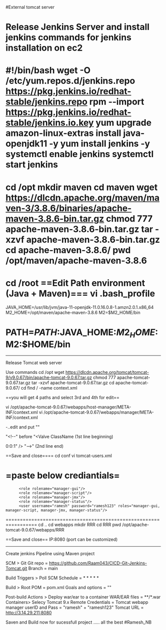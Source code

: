 #External tomcat server

Release Jenkins Server
and install jenkins 
commands for jenkins installation on ec2
==========================================
#!/bin/bash
wget -O /etc/yum.repos.d/jenkins.repo \
    https://pkg.jenkins.io/redhat-stable/jenkins.repo
rpm --import https://pkg.jenkins.io/redhat-stable/jenkins.io.key
yum upgrade
amazon-linux-extras install java-openjdk11 -y
yum install jenkins -y
systemctl enable jenkins
systemctl start jenkins
===============================================

cd /opt
mkdir maven
cd maven
wget https://dlcdn.apache.org/maven/maven-3/3.8.6/binaries/apache-maven-3.8.6-bin.tar.gz
chmod 777 apache-maven-3.8.6-bin.tar.gz
tar -xzvf apache-maven-3.8.6-bin.tar.gz
cd apache-maven-3.8.6/
pwd
/opt/maven/apache-maven-3.8.6
==================================
cd /root
==Edit Path environment (Java + Maven)===
vi .bash_profile
==============================================
JAVA_HOME=/usr/lib/jvm/java-11-openjdk-11.0.16.0.8-1.amzn2.0.1.x86_64
M2_HOME=/opt/maven/apache-maven-3.8.6
M2=$M2_HOME/bin

PATH=$PATH:$JAVA_HOME:$M2_HOME:$M2:$HOME/bin
====================================================
__________________________________________________________________________________________________


Release Tomcat web server

Use commands
cd /opt
wget https://dlcdn.apache.org/tomcat/tomcat-9/v9.0.67/bin/apache-tomcat-9.0.67.tar.gz
chmod 777 apache-tomcat-9.0.67.tar.gz
tar -xzvf apache-tomcat-9.0.67.tar.gz
cd apache-tomcat-9.0.67/
cd find / -name context.xml

==you will get 4 paths and select 3rd and 4th for edit==

vi /opt/apache-tomcat-9.0.67/webapps/host-manager/META-INF/context.xml
vi /opt/apache-tomcat-9.0.67/webapps/manager/META-INF/context.xml

-..edit and put "<!--" & "-->"

"<!--" before "<Valve ClassName (1st line beginning)

0:0:1" /> "-->" (2nd line end)

==Save and close====
cd conf
vi tomcat-users.xml

=paste below crediantials=
====================================================
          <role rolename="manager-gui"/>
          <role rolename="manager-script"/>
          <role rolename="manager-jmx"/>
          <role rolename="manager-status"/>
          <user username="ramesh" password="ramesh123" roles="manager-gui, manager-script, manager-jmx, manager-status"/>
=================================================================
cd ..
cd webapps
mkdir RRR
cd RRR
pwd
/opt/apache-tomcat-9.0.67/webapps/RRR

==Save and close== IP:8080 (port can be customized)
_______________________________________________________________________________________________


Create jenkins Pipeline using Maven project

SCM > Git
Git repo = https://github.com/Raam043/CICD-Git-Jenkins-Tomcat.git
Branch = main

Build Triggers > Poll SCM
Schedule = * * * * *

Build >
Root POM = pom.xml
Goals and options = ""

Post-build Actions > Deploy war/ear to a container
WAR/EAR files = **/*.war
Containers> Selecy Tomcat 9.x Remote
Credentials = Tomcat webapp manager userID and Pass = "ramesh" + "ramesh123"
Tomcat URL = http://3.14.29.211:8080

Saven and Build now for sucessfull project
				   	 ..... all the best
						       #Ramesh_NB
